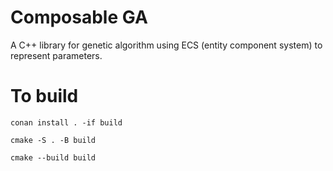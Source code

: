 # Composable GA
A C++ library for genetic algorithm using ECS (entity component system) to represent parameters.
# To build

`conan install . -if build`

`cmake -S . -B build`

`cmake --build build`
